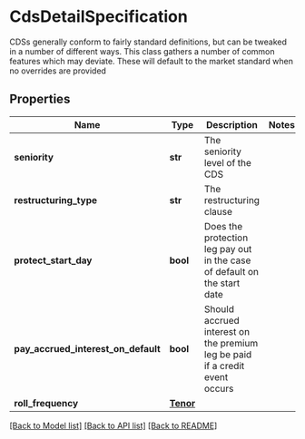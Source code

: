 # CdsDetailSpecification

CDSs generally conform to fairly standard definitions, but can be tweaked in a number of different ways.  This class gathers a number of common features which may deviate. These will default to the market standard when  no overrides are provided
## Properties
Name | Type | Description | Notes
------------ | ------------- | ------------- | -------------
**seniority** | **str** | The seniority level of the CDS | 
**restructuring_type** | **str** | The restructuring clause | 
**protect_start_day** | **bool** | Does the protection leg pay out in the case of default on the start date | 
**pay_accrued_interest_on_default** | **bool** | Should accrued interest on the premium leg be paid if a credit event occurs | 
**roll_frequency** | [**Tenor**](Tenor.md) |  | 

[[Back to Model list]](../README.md#documentation-for-models) [[Back to API list]](../README.md#documentation-for-api-endpoints) [[Back to README]](../README.md)


